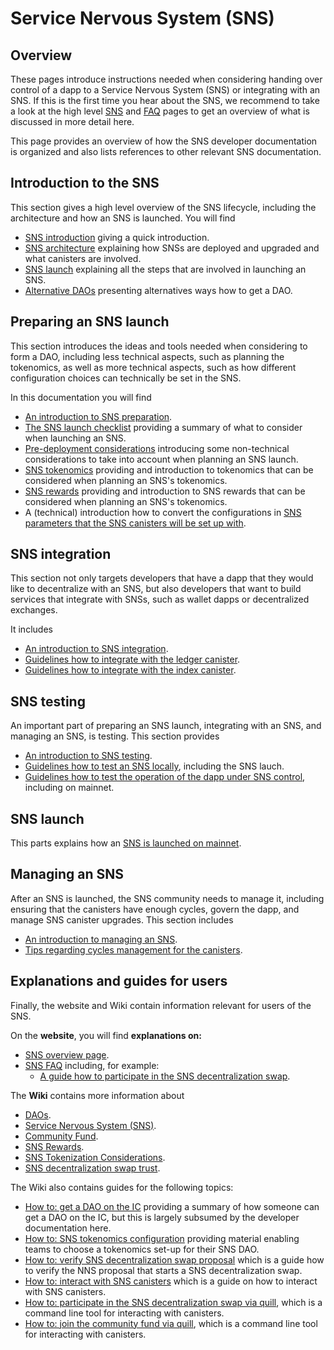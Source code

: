 # Service Nervous System (SNS)

## Overview
These pages introduce instructions needed when considering handing over control of a dapp to a Service Nervous System (SNS) or integrating with an SNS.
If this is the first time you hear about the SNS, we recommend to take a look at the high level [SNS](/sns)
and [FAQ](/sns/faq) pages to get an overview of what is discussed in more detail here.

This page provides an overview of how the SNS developer documentation is organized and also lists references to other relevant SNS documentation.

## Introduction to the SNS
This section gives a high level overview of the SNS lifecycle, including the architecture and how an SNS is launched.
You will find 
* [SNS introduction](./lifecycle-sns/sns-intro-highlevel.md) giving a quick introduction.
* [SNS architecture](./lifecycle-sns/sns-architecture.md) explaining how SNSs are deployed and upgraded and what canisters are involved.
* [SNS launch](./lifecycle-sns/sns-launch.md) explaining all the steps that are involved in launching an SNS.
* [Alternative DAOs](./lifecycle-sns/dao-alternatives.md) presenting alternatives ways how to get a DAO.

## Preparing an SNS launch
This section introduces the ideas and tools needed when considering to form a DAO, including less technical aspects, such as planning the tokenomics, as well as more
technical aspects, such as how different configuration choices can technically be set in the SNS.

In this documentation you will find
* [An introduction to SNS preparation](./tokenomics/index.md).
* [The SNS launch checklist](./tokenomics/sns-checklist.md) providing a summary of what to consider when launching an SNS.
* [Pre-deployment considerations](./tokenomics/predeployment-considerations.md) introducing some non-technical considerations to take into account when planning an SNS launch.
* [SNS tokenomics](./tokenomics/tokenomics-intro.md) providing and introduction to tokenomics that can be considered when planning an SNS's tokenomics.
* [SNS rewards](./tokenomics/rewards.md) providing and introduction to SNS rewards that can be considered when planning an SNS's tokenomics.
* A (technical) introduction how to convert the configurations in [SNS parameters that the SNS canisters will be set up with](./tokenomics/preparation.md).

## SNS integration
This section not only targets developers that have a dapp that they would like to decentralize with an SNS, but also developers that
want to build services that integrate with SNSs, such as wallet dapps or decentralized exchanges.

It includes
* [An introduction to SNS integration](./integrate-sns/index.md). <!--Guidelines how to integrate a frontend (integrate-sns/frontend-integration.md)-->
* [Guidelines how to integrate with the ledger canister](integrate-sns/ledger-integration.md).
* [Guidelines how to integrate with the index canister](integrate-sns/index-integration.md).

## SNS testing
An important part of preparing an SNS launch, integrating with an SNS, and managing an SNS, is testing.
This section provides 
* [An introduction to SNS testing](./get-sns/get-sns-intro.md).
* [Guidelines how to test an SNS locally](./get-sns/local-testing.md), including the SNS lauch.
* [Guidelines how to test the operation of the dapp under SNS control](integrate-sns/testflight.md), including on mainnet.

## SNS launch
This parts explains how an [SNS is launched on mainnet](./launch-sns/launch-sns.md).

## Managing an SNS
After an SNS is launched, the SNS community needs to manage it, including ensuring that the canisters have enough cycles, 
govern the dapp, and manage SNS canister upgrades.
This section includes
* [An introduction to managing an SNS](managing-sns/manage-sns-intro.md).
* [Tips regarding cycles management for the canisters](managing-sns/cycles-usage.md).
 <!-- Information on nervous system parameters that can be configured in each SNS (managing-sns/nervous-system-parameters.md); 
Information on how SNS are upgraded (managing-sns/upgradeSNS.md); 
A guideline for SNS proposals (managing-sns/proposal-guide.md)-->

## Explanations and guides for users
Finally, the website and Wiki contain information relevant for users of the SNS.

On the **website**, you will find **explanations on:**
* [SNS overview page](https://internetcomputer.org/sns).
* [SNS FAQ](https://internetcomputer.org/sns/faq) including, for example:
  * [A guide how to participate in the SNS decentralization swap](/sns/faq#participate).

The **Wiki** contains more information about
* [DAOs](https://wiki.internetcomputer.org/wiki/DAO).
* [Service Nervous System (SNS)](https://wiki.internetcomputer.org/wiki/Service_Nervous_System_(SNS)).
* [Community Fund](https://wiki.internetcomputer.org/wiki/Community_Fund).
* [SNS Rewards](https://wiki.internetcomputer.org/wiki/SNS_Rewards).
* [SNS Tokenization Considerations](https://wiki.internetcomputer.org/wiki/SNS_Tokenization_Considerations).
* [SNS decentralization swap trust](https://wiki.internetcomputer.org/wiki/SNS_decentralization_sale_trust).

The Wiki also contains guides for the following topics:
* [How to: get a DAO on the IC](https://wiki.internetcomputer.org/wiki/How_to_get_a_DAO_on_the_IC) providing a summary of how someone can get a DAO on the IC, but this is largely subsumed by the developer documentation here.
* [How to: SNS tokenomics configuration](https://wiki.internetcomputer.org/wiki/How-To:_SNS_tokenomics_configuration) providing material enabling teams to choose a tokenomics set-up for their SNS DAO.
* [How to: verify SNS decentralization swap proposal](https://wiki.internetcomputer.org/wiki/How-to:_Verify_SNS_decentralization_sale_proposal) which is a guide how to verify the NNS proposal that starts a SNS decentralization swap.
* [How to: interact with SNS canisters](https://wiki.internetcomputer.org/wiki/How-to:_Interact_with_SNS_canisters) which is a guide on how to interact with SNS canisters.
* [How to: participate in the SNS decentralization swap via quill](https://wiki.internetcomputer.org/wiki/How-To:_Participate_in_the_SNS_decentralization_sale_via_quill), which is a command line tool for interacting with canisters.
* [How to: join the community fund via quill](https://wiki.internetcomputer.org/wiki/How-To:_Join_the_Community_fund_via_quill), which is a command line tool for interacting with canisters.

